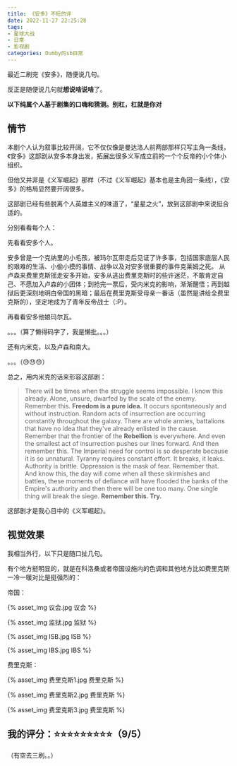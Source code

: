 ```yaml
---
title: 《安多》不短的评
date: 2022-11-27 22:25:28
tags:
- 星球大战
- 日常
- 影视剧
categories: Dumby的sb日常
---
```


最近二刷完《安多》，随便说几句。

<!--more-->

反正是随便说几句就**想说啥说啥**了。

**以下纯属个人基于剧集的口嗨和猜测。别杠，杠就是你对**

## 情节

本剧个人认为叙事比较开阔，它不仅仅像是曼达洛人前两部那样只写主角一条线，《安多》这部剧从安多本身出发，拓展出很多义军成立前的一个个反帝的小个体小组织。

但他又并非是《义军崛起》那样（不过《义军崛起》基本也是主角团一条线），《安多》的格局显然要开阔很多。

这部剧已经有些脱离个人英雄主义的味道了，“星星之火”，放到这部剧中来说挺合适的。

分别看看每个人：

先看看安多个人。

安多曾是一个克纳里的小毛孩，被玛尔瓦带走后见证了许多事，包括国家底层人民的艰难的生活、小偷小摸的事情、战争以及对安多很重要的事件克莱姆之死。
从卢森来费里克斯摇走安多开始，安多从逃出费里克斯时的些许迷茫，不敢肯定自己、不愿加入卢森的小团体；到抢完一票后，受内米克的影响，渐渐醒悟；再到越狱后更深刻地明白帝国的黑暗；最后在费里克斯受母亲一番话（虽然是讲给全费里克斯的），坚定地成为了青年反帝战士（:P）。

再看看安多他娘玛尔瓦。

。。。（算了懒得码字了，我是懒批。。。）

还有内米克，以及卢森和南大。

。。。（😓😓😓）

总之，用内米克的话来形容这部剧：


> There will be times when the struggle seems impossible. 
> I know this already. 
> Alone, unsure, dwarfed by the scale of the enemy. 
> Remember this.
> **Freedom is a pure idea.** 
> It occurs spontaneously and without instruction. 
> Random acts of insurrection are occurring constantly throughout the galaxy. 
> There are whole armies, battalions that have no idea that they've already enlisted in the cause. 
> Remember that the frontier of the **Rebellion** is everywhere. 
> And even the smallest act of insurrection pushes our lines forward. 
> And then remember this.
> The Imperial need for control is so desperate because it is so unnatural. 
> Tyranny requires constant effort. 
> It breaks, it leaks. 
> Authority is brittle. 
> Oppression is the mask of fear. 
> Remember that. 
> And know this, the day will come when all these skirmishes and battles, these moments of defiance will have flooded the banks of the Empire's authority and then there will be one too many. 
> One single thing will break the siege. 
> **Remember this. Try.**

这部剧才是我心目中的《义军崛起》。

## 视觉效果

我相当外行，以下只是随口扯几句。

有个地方挺明显的，就是在科洛桑或者帝国设施内的色调和其他地方比如费里克斯一冷一暖对比是挺强烈的：

帝国：

{% asset_img 议会.jpg 议会 %}

{% asset_img 监狱.jpg 监狱 %}

{% asset_img ISB.jpg ISB %}

{% asset_img IBS.jpg IBS %}

费里克斯：

{% asset_img 费里克斯1.jpg 费里克斯 %}

{% asset_img 费里克斯2.jpg 费里克斯 %}

{% asset_img 费里克斯3.jpg 费里克斯 %}

## 我的评分：⭐⭐⭐⭐⭐⭐⭐⭐⭐（9/5）

（有空去三刷。。）